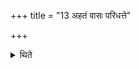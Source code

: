 +++
title = "13 अहतं वासः परिधत्ते"

+++

<details><summary>थिते</summary>

13. wears a new garment[1].  

[^1]: Cf. TB III.8.1.2.  
</details>
